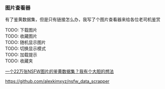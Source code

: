 ### 图片查看器

有了鉴黄数据集，但是只有链接怎么办，我写了个图片查看器来给各位老司机鉴赏

TODO: 下载图片  
TODO: 收藏图片  
TODO: 随机显示图片  
TODO: 切换显示模式  
TODO: 加载提示  
TODO: 收藏夹

[一个22万张NSFW图片的鉴黄数据集？我有个大胆的想法](https://zhuanlan.zhihu.com/p/54775402?utm_source=wechat_session&utm_medium=social&utm_oi=29660624715776)

https://github.com/alexkimxyz/nsfw_data_scrapper